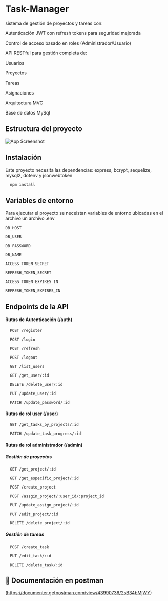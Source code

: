
# Task-Manager 


sistema de gestión de proyectos y tareas con:

Autenticación JWT con refresh tokens para seguridad mejorada

Control de acceso basado en roles (Administrador/Usuario)

API RESTful para gestión completa de:

Usuarios

Proyectos

Tareas

Asignaciones

Arquitectura MVC

Base de datos MySql
## Estructura del proyecto

![App Screenshot](https://drive.google.com/file/d/12CPGX0Ud6tD02ICscXfMgcAfVOm1mzOU/view?usp=sharing)


## Instalación

Este proyecto necesita las dependencias: express, bcrypt, sequelize, mysql2, dotenv y jsonwebtoken

```bash
  npm install
```
    
## Variables de entorno

Para ejecutar el proyecto se neceistan variables de entorno ubicadas en el archivo un archivo .env

`DB_HOST`

`DB_USER`

`DB_PASSWORD`

`DB_NAME`

`ACCESS_TOKEN_SECRET`

`REFRESH_TOKEN_SECRET`

`ACCESS_TOKEN_EXPIRES_IN`

`REFRESH_TOKEN_EXPIRES_IN`


## Endpoints de la API

#### Rutas de Autenticación (/auth)

```http
  POST /register
```

```http
  POST /login
```

```http
  POST /refresh
```

```http
  POST /logout
```

```http
  GET /list_users
```

```http
  GET /get_user/:id
```

```http
  DELETE /delete_user/:id
```

```http
  PUT /update_user/:id
```

```http
  PATCH /update_password/:id

```
#### Rutas de rol user (/user)

```http
  GET /get_tasks_by_projects/:id
```

```http
  PATCH /update_task_progress/:id
```
#### Rutas de rol administrador (/admin)

##### Gestión de proyectos
```http
  GET /get_project/:id
```

```http
  GET /get_especific_project/:id
```

```http
  POST /create_project
```

```http
  POST /assgin_project/:user_id/:project_id
```

```http
  PUT /update_assign_project/:id
```

```http
  PUT /edit_project/:id
```

```http
  DELETE /delete_project/:id
```
##### Gestión de tareas


```http
  POST /create_task
```

```http
  PUT /edit_task/:id
```

```http
  DELETE /delete_task/:id
```


## 🔗 Documentación en postman
(https://documenter.getpostman.com/view/43990736/2sB34bMjWY)

